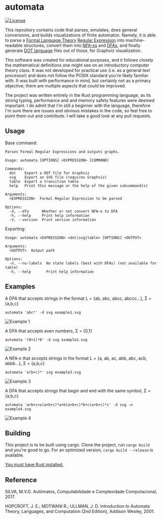 # automata

[![License](https://img.shields.io/badge/License-BSD_3--Clause-blue.svg)](https://opensource.org/licenses/BSD-3-Clause)

This repository contains code that parses, emulates, does general conversions, and builds visualizations of finite automaton. Namely, it is able to parse a [Formal Language Theory](https://en.wikipedia.org/wiki/Formal_language) [Regular Expression](https://en.wikipedia.org/wiki/Regular_expression#Formal_language_theory) into machine-readable structures, convert them into [NFA-εs](https://en.wikipedia.org/wiki/Nondeterministic_finite_automaton#NFA_with_%CE%B5-moves) and [DFAs](https://en.wikipedia.org/wiki/Deterministic_finite_automaton), and finally generate [DOT language](https://graphviz.org/doc/info/lang.html) files out of those, for Graphviz visualization.

This software was created for educational purposes, and it follows closely the mathematical definitions one might see on an introductory computer theory class. It was not developed for practical use (i.e. as a general text processor) and does not follow the POSIX standard you're likely familiar with. It was built with performance in mind, but certainly not as a primary objective; there are multiple aspects that could be improved.

The project was written entirely in the Rust programming language, as its strong typing, performance and and memory safety features were deemed important. I do admit that I'm still a beginner with the language, therefore I'm sure there are issues and obvious mistakes in the code, so feel free to point them out and contribute. I will take a good look at any pull requests.

## Usage

Base command:

```
Parses Formal Regular Expressions and outputs graphs.

Usage: automata [OPTIONS] <EXPRESSION> [COMMAND]

Commands:
  dot    Export a DOT file for Graphviz
  svg    Export an SVG file (requires Graphviz)
  table  Export a transition table
  help   Print this message or the help of the given subcommand(s)

Arguments:
  <EXPRESSION>  Formal Regular Expression to be parsed

Options:
  -d, --dfa      Whether or not convert NFA-e to DFA
  -h, --help     Print help information
  -V, --version  Print version information
```

Exporting:

```
Usage: automata <EXPRESSION> <dot|svg|table> [OPTIONS] <OUTPUT>

Arguments:
  <OUTPUT>  Output path

Options:
  -n, --no-labels  No state labels (best with DFAs) (not available for table)
  -h, --help       Print help information
```

## Examples

A DFA that accepts strings in the format L = {ab, abc, abcc, abccc...}, Σ = {a,b,c} 

`automata 'abc*' -d svg example1.svg`

![Example 1](./img/example1.svg)

A DFA that accepts even numbers, Σ = {0,1} 

`automata '(0+1)*0' -d svg example2.svg`

![Example 2](./img/example5.svg)

A NFA-ε that accepts strings in the format L = {a, ab, ac, abb, abc, acb, abbb...}, Σ = {a,b,c} 

`automata 'a(b+c)*' svg example3.svg`

![Example 3](./img/example2.svg)

A DFA that accepts strings that begin and end with the same symbol, Σ = {a,b,c} 

`automata 'a+b+c+a(a+b+c)*a+b(a+b+c)*b+c(a+b+c)*c' -d svg -n example4.svg`

![Example 4](./img/example4.svg)

## Building

This project is to be built using cargo. Clone the project, run `cargo build` and you're good to go. For an optimized version, `cargo build --release` is available.

[You must have Rust installed.](https://www.rust-lang.org/tools/install)

## Reference

SILVA, M.V.G. Autômatos, Computabilidade e Complexidade Computacional, 2017.

HOPCROFT, J. E.; MOTWANI R.; ULLMAN, J. D. Introduction to Automata Theory, Languages, and Computation (2nd Edition), Addison Wesley, 2001.
